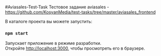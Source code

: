 #Aviasales-Test-Task
Тестовое задание aviasales - https://github.com/KosyanMedia/test-tasks/tree/master/aviasales_frontend

В каталоге проекта вы можете запустить:

### `npm start`

Запускает приложение в режиме разработки. \
Откройте [http://localhost:3000](http://localhost:3000), чтобы просмотреть его в браузере.
